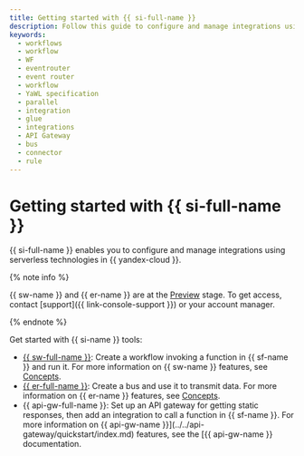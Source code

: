 ```yaml
---
title: Getting started with {{ si-full-name }}
description: Follow this guide to configure and manage integrations using serverless technologies in {{ yandex-cloud }}.
keywords:
  - workflows
  - workflow
  - WF
  - eventrouter
  - event router
  - workflow
  - YaWL specification
  - parallel
  - integration
  - glue
  - integrations
  - API Gateway
  - bus
  - connector
  - rule
---
```


# Getting started with {{ si-full-name }}

{{ si-full-name }} enables you to configure and manage integrations using serverless technologies in {{ yandex-cloud }}.

{% note info %}

{{ sw-name }} and {{ er-name }} are at the [Preview](../../overview/concepts/launch-stages.md) stage. To get access, contact [support]({{ link-console-support }}) or your account manager.

{% endnote %}

Get started with {{ si-name }} tools:
* [{{ sw-full-name }}](workflows.md): Create a workflow invoking a function in {{ sf-name }} and run it. For more information on {{ sw-name }} features, see [Concepts](../concepts/workflows/workflow.md).
* [{{ er-full-name }}](eventrouter.md): Create a bus and use it to transmit data. For more information on {{ er-name }} features, see [Concepts](../concepts/eventrouter/bus.md).
* {{ api-gw-full-name }}: Set up an API gateway for getting static responses, then add an integration to call a function in {{ sf-name }}. For more information on {{ api-gw-name }}](../../api-gateway/quickstart/index.md) features, see the [{{ api-gw-name }} documentation.
